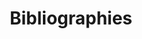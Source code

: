 ---
title: Bibliographies
longTitle: 'Bibliographies'
tags:
- gccommon
french:
- "[[Bibliographie]]"
narrowerTerm:
- "[[National bibliographies]]"
---